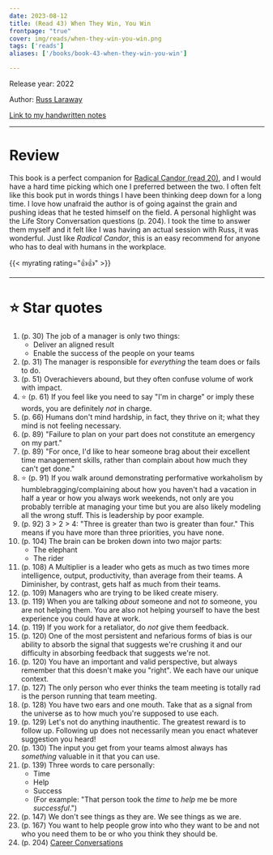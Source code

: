 ```yaml
---
date: 2023-08-12
title: (Read 43) When They Win, You Win
frontpage: "true"
cover: img/reads/when-they-win-you-win.png
tags: ['reads']
aliases: ['/books/book-43-when-they-win-you-win']

---
```


Release year: 2022

Author: [Russ Laraway](https://www.linkedin.com/in/russlaraway/)

[Link to my handwritten notes](https://drive.google.com/file/d/1fVO5meLCJ9ZTNG2rnrpSb7g99gwnU_V0/view?usp=drive_link)

---

# Review

This book is a perfect companion for [Radical Candor (read
20)](/reads/read-20-radical-candor), and I would have a hard time
picking which one I preferred between the two. I often felt like this
book put in words things I have been thinking deep down for a long time.
I love how unafraid the author is of going against the grain and pushing
ideas that he tested himself on the field. A personal highlight was the
Life Story Conversation questions (p. 204). I took the time to answer
them myself and it felt like I was having an actual session with Russ,
it was wonderful. Just like *Radical Candor*, this is an easy recommend
for anyone who has to deal with humans in the workplace.

{{< myrating rating="👍👍" >}}

---

# :star: Star quotes

1. (p. 30) The job of a manager is only two things:
    - Deliver an aligned result
    - Enable the success of the people on your teams
1. (p. 31) The manager is responsible for *everything* the team does or
   fails to do.
1. (p. 51) Overachievers abound, but they often confuse volume of work
   with impact.
1. :star: (p. 61) If you feel like you need to say "I'm in charge" or
   imply these words, you are definitely *not* in charge.
1. (p. 66) Humans don't mind hardship, in fact, they thrive on it; what
   they mind is not feeling necessary.
1. (p. 89) "Failure to plan on your part does not constitute an
   emergency on my part."
1. (p. 89) "For once, I'd like to hear someone brag about their excellent
   time management skills, rather than complain about how much they
   can't get done."
1. :star: (p. 91) If you walk around demonstrating performative
   workaholism by humblebragging/complaining about how you haven't had a
   vacation in half a year or how you always work weekends, not only are
   you probably terrible at managing your time but you are also likely
   modeling all the wrong stuff. This is leadership by poor example.
1. (p. 92) 3 > 2 > 4: "Three is greater than two is greater than four."
   This means if you have more than three priorities, you have none.
1. (p. 104) The brain can be broken down into two major parts:
    - The elephant
    - The rider
1. (p. 108) A Multiplier is a leader who gets as much as two times more
   intelligence, output, productivity, than average from their teams. A
   Diminisher, by contrast, gets half as much from their teams.
1. (p. 109) Managers who are trying to be liked create misery.
1. (p. 119) When you are talking *about* someone and not *to* someone,
   you are not helping them. You are also not helping yourself to have
   the best experience you could have at work.
1. (p. 119) If you work for a retaliator, do *not* give them feedback.
1. (p. 120) One of the most persistent and nefarious forms of bias is
   our ability to absorb the signal that suggests we're crushing it and
   our difficulty in absorbing feedback that suggests we're not.
1. (p. 120) You have an important and valid perspective, but always
   remember that this doesn't make you "right". We each have our unique
   context.
1. (p. 127) The only person who ever thinks the team meeting is totally
   rad is the person running that team meeting.
1. (p. 128) You have two ears and one mouth. Take that as a signal from
   the universe as to how much you're supposed to use each.
1. (p. 129) Let's not do anything inauthentic. The greatest reward is to
   follow up. Following up does not necessarily mean you enact whatever
   suggestion you heard!
1. (p. 130) The input you get from your teams almost always has
   *something* valuable in it that you can use.
1. (p. 139) Three words to care personally:
    - Time
    - Help
    - Success
    - (For example: "That person took the *time* to *help* me be more
      *successful*.")
1. (p. 147) We don't see things as they are. We see things as we are.
1. (p. 167) You want to help people grow into who they want to be and
   not who you need them to be or who you think they should be.
1. (p. 204) [Career
   Conversations](https://coda.io/@they-win-you-win/career-conversations-tool)

